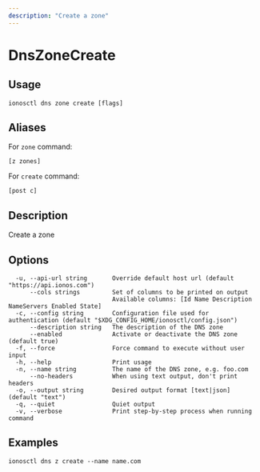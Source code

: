 ```yaml
---
description: "Create a zone"
---
```


# DnsZoneCreate

## Usage

```text
ionosctl dns zone create [flags]
```

## Aliases

For `zone` command:

```text
[z zones]
```

For `create` command:

```text
[post c]
```

## Description

Create a zone

## Options

```text
  -u, --api-url string       Override default host url (default "https://api.ionos.com")
      --cols strings         Set of columns to be printed on output 
                             Available columns: [Id Name Description NameServers Enabled State]
  -c, --config string        Configuration file used for authentication (default "$XDG_CONFIG_HOME/ionosctl/config.json")
      --description string   The description of the DNS zone
      --enabled              Activate or deactivate the DNS zone (default true)
  -f, --force                Force command to execute without user input
  -h, --help                 Print usage
  -n, --name string          The name of the DNS zone, e.g. foo.com
      --no-headers           When using text output, don't print headers
  -o, --output string        Desired output format [text|json] (default "text")
  -q, --quiet                Quiet output
  -v, --verbose              Print step-by-step process when running command
```

## Examples

```text
ionosctl dns z create --name name.com
```

